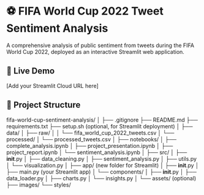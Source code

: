 # ⚽ FIFA World Cup 2022 Tweet Sentiment Analysis

A comprehensive analysis of public sentiment from tweets during the FIFA World Cup 2022, deployed as an interactive Streamlit web application.

## 🚀 Live Demo
[Add your Streamlit Cloud URL here]

## 📁 Project Structure
fifa-world-cup-sentiment-analysis/
│
├── .gitignore
├── README.md
├── requirements.txt
├── setup.sh (optional, for Streamlit deployment)
│
├── data/
│   ├── raw/
│   │   └── fifa_world_cup_2022_tweets.csv
│   └── processed/
│       └── processed_tweets.csv
│
├── notebooks/
│   ├── complete_analysis.ipynb
│   ├── project_presentation.ipynb
│   ├── project_report.ipynb
│   └── sentiment_analysis.ipynb
│
├── src/
│   ├── __init__.py
│   ├── data_cleaning.py
│   ├── sentiment_analysis.py
│   ├── utils.py
│   └── visualization.py
│
├── app/ (new folder for Streamlit)
│   ├── __init__.py
│   ├── main.py (your Streamlit app)
│   └── components/
│       ├── __init__.py
│       ├── data_loader.py
│       ├── charts.py
│       └── insights.py
│
└── assets/ (optional)
    ├── images/
    └── styles/